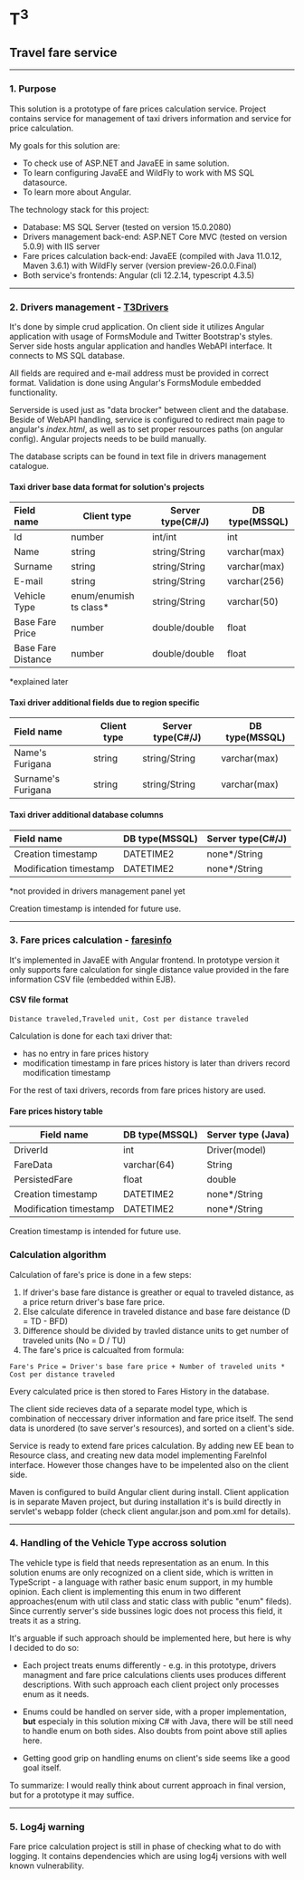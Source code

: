 # T<sup>3</sup>
## Travel fare service
---
### 1. Purpose
This solution is a prototype of fare prices calculation service. Project contains service for management of taxi drivers information and service for price calculation.

My goals for this solution are:
* To check use of ASP.NET and JavaEE in same solution.
* To learn configuring JavaEE and WildFly to work with MS SQL datasource.
* To learn more about Angular.

The technology stack for this project:
* Database: MS SQL Server (tested on version 15.0.2080)
* Drivers management back-end: ASP.NET Core MVC (tested on version 5.0.9) with IIS server
* Fare prices calculation back-end: JavaEE (compiled with Java 11.0.12, Maven 3.6.1) with WildFly server (version preview-26.0.0.Final)
* Both service's frontends: Angular (cli 12.2.14, typescript 4.3.5)
---
### 2. Drivers management - [T3Drivers](/T3Drivers)
It's done by simple crud application. On client side it utilizes Angular application with usage of FormsModule and Twitter Bootstrap's styles. Server side hosts angular application and handles WebAPI interface. It connects to MS SQL database.

All fields are required and e-mail address must be provided in correct format.
Validation is done using Angular's FormsModule embedded functionality.

Serverside is used just as "data brocker" between client and the database.
Beside of WebAPI handling, service is configured to redirect main page to angular's _index.html_, as well as to set proper resources paths (on angular config). 
Angular projects needs to be build manually.

The database scripts can be found in text file in drivers management catalogue.

#### Taxi driver base data format for solution's projects
|Field name |Client type | Server type(C#/J)|DB type(MSSQL)
|:----------|---|---|---
|Id|number|int/int|int
|Name       |string|string/String|varchar(max)
|Surname    |string|string/String|varchar(max)
|E-mail     |string|string/String|varchar(256)
|Vehicle Type|enum/enumish ts class*|string/String|varchar(50)
|Base Fare Price|number|double/double|float
|Base Fare Distance|number|double/double|float

*explained later
#### Taxi driver additional fields due to region specific
|Field name |Client type | Server type(C#/J)|DB type(MSSQL)
|:----------|---|---|---
|Name's Furigana|string|string/String|varchar(max)
|Surname's Furigana|string|string/String|varchar(max)
#### Taxi driver additional database columns
|Field name |DB type(MSSQL) | Server type(C#/J)|
|:----------|---|---
|Creation timestamp|DATETIME2|none*/String|
|Modification timestamp|DATETIME2|none*/String|

*not provided in drivers management panel yet 

Creation timestamp is intended for future use.

---
### 3. Fare prices calculation - [faresinfo](/fareinfo)
It's implemented in JavaEE with Angular frontend. In prototype version it only supports fare calculation for single distance value provided in the fare information CSV file (embedded within EJB). 
#### CSV file format
````
Distance traveled,Traveled unit, Cost per distance traveled
````
Calculation is done for each taxi driver that:
* has no entry in fare prices history 
* modification timestamp in fare prices history is later than drivers record modification timestamp

For the rest of taxi drivers, records from fare prices history are used.
#### Fare prices history table
|Field name|DB type(MSSQL)|Server type (Java)
|---|---|---
|DriverId|int|Driver(model)
|FareData|varchar(64)|String
|PersistedFare|float|double
|Creation timestamp|DATETIME2|none*/String
|Modification timestamp|DATETIME2|none*/String

Creation timestamp is intended for future use.

### Calculation algorithm
Calculation of fare's price is done in a few steps:
1. If driver's base fare distance is greather or equal to traveled distance, as a price return driver's base fare price.
2. Else calculate diference in traveled distance and base fare deistance (D = TD - BFD)
3. Difference should be divided by travled distance units to get number of traveled units (No = D / TU)
4. The fare's price is calcualted from formula:
```
Fare's Price = Driver's base fare price + Number of traveled units * Cost per distance traveled
```
Every calculated price is then stored to Fares History in the database.

The client side recieves data of a separate model type, which is combination of neccessary driver information and fare price itself. The send data is unordered (to save server's resources), and sorted on a client's side.

Service is ready to extend fare prices calculation. By adding new EE bean to Resource class, and creating new data model implementing FareInfoI interface. 
However those changes have to be impelented also on the client side.

Maven is configured to build Angular client during install. Client application is in separate Maven project, but during installation it's is build directly in servlet's webapp folder (check client angular.json and pom.xml for details).

---
### 4. Handling of the Vehicle Type accross solution
The vehicle type is field that needs representation as an enum.
In this solution enums are only recognized on a client side, which is written in TypeScript - a language with rather basic enum support, in my humble opinion. Each client is implementing this enum in two different approaches(enum with util class and static class with public "enum" fileds).
Since currently server's side bussines logic does not process this field, it treats it as a string.

It's arguable if such approach should be implemented here, but here is why I decided to do so:

* Each project treats enums differently - e.g. in this prototype, drivers managment and fare price calculations clients uses produces different descriptions. With such approach each client project only processes enum as it needs.

* Enums could be handled on server side, with a proper implementation, **but** especialy in this solution mixing C# with Java, there will be still need to handle enum on both sides. Also doubts from point above still aplies here.

* Getting good grip on handling enums on client's side seems like a good goal itself. 

To summarize: I would really think about current approach in final version, but for a prototype it may suffice.

---
### 5. Log4j warning
Fare price calculation project is still in phase of checking what to do with logging. It contains dependencies which are using log4j versions with well known vulnerability. 


